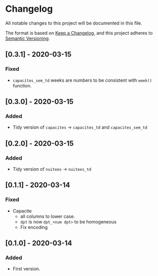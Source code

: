 Changelog
=========

All notable changes to this project will be documented in this file.

The format is based on [Keep a Changelog](https://keepachangelog.com/en/1.0.0/),
and this project adheres to [Semantic Versioning](https://semver.org/spec/v2.0.0.html).

## [0.3.1] - 2020-03-15

### Fixed

- `capacites_sem_td` weeks are numbers to be consistent with `week()` function.

## [0.3.0] - 2020-03-15

### Added

- Tidy version of `capacites` -> `capacites_td` and `capacites_sem_td`

## [0.2.0] - 2020-03-15

### Added

- Tidy version of `nuitees` -> `nuitees_td`

## [0.1.1] - 2020-03-14

### Fixed

- Capacite 
    - all columns to lower case.
    - `dpt` is now `dpt_<num dpt>` to be homogeneous
    - Fix encoding

## [0.1.0] - 2020-03-14

### Added

- First version.
